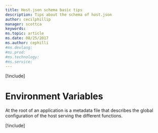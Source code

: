 ```yaml
---
title: Host.json schema basic tips
description: Tips about the schema of host.json
author: cecilphillip
manager: scottca
keywords: 
ms.topic: article
ms.date: 08/25/2017
ms.author: cephilli
#ms.devlang: 
#ms.prod:
#ms.technology:
#ms.service:
---
```


[!include[](~/includes/header.md)]

# Environment Variables

At the root of an application is a metadata file that describes the global configuration of the host serving the different functions.

[!include[](accessing-settings.md)]
